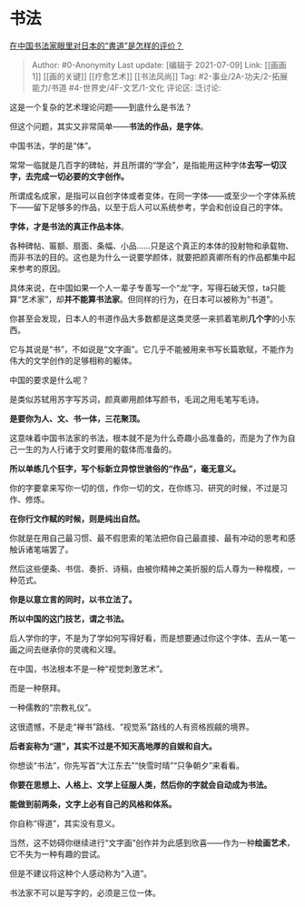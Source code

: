# 书法
[在中国书法家眼里对日本的“書道”是怎样的评价？](https://www.zhihu.com/question/310963200/answer/1981040092)

> Author: #0-Anonymity
> Last update: [编辑于 2021-07-09]
> Link: [[画画 1]] [[画的关键]] [[疗愈艺术]] [[书法风尚]]
> Tag: #2-事业/2A-功夫/2-拓展能力/书道 #4-世界史/4F-文艺/1-文化
> 评论区:
> 泛讨论:

这是一个复杂的艺术理论问题——到底什么是书法？

但这个问题，其实又非常简单——**书法的作品，是字体**。

中国书法，学的是“体”。

常常一临就是几百字的碑帖，并且所谓的“学会”，是指能用这种字体**去写一切汉字，去完成一切必要的文字创作。**

所谓成名成家，是指可以自创字体或者变体，在同一字体——或至少一个字体系统下——留下足够多的作品，以至于后人可以系统参考，学会和创设自己的字体。

**字体，才是书法的真正作品本体**。

各种碑帖、匾额、扇面、条幅、小品……只是这个真正的本体的投射物和承载物、而非书法的目的。这也是为什么一说要学颜体，就要把颜真卿所有的作品都集中起来参考的原因。

具体来说，在中国如果一个人一辈子专善写一个“龙”字，写得石破天惊，ta只能算“艺术家”，却**并不能算书法家**。但同样的行为，在日本可以被称为“书道”。

你甚至会发现，日本人的书道作品大多数都是这类灵感一来抓着笔刷**几个字**的小东西。

它与其说是“书”，不如说是“文字画”。它几乎不能被用来书写长篇歌赋，不能作为伟大的文学创作的足够相称的躯体。

中国的要求是什么呢？

是类似苏轼用苏字写苏词，颜真卿用颜体写颜书，毛润之用毛笔写毛诗。

**是要你为人、文、书一体，三花聚顶。**

这意味着中国书法家的书法，根本就不是为什么奇趣小品准备的，而是为了作为自己一生的为人行诸于文时要用的载体而准备的。

**所以单练几个狂字，写个标新立异惊世骇俗的“作品”，毫无意义。**

你的字要拿来写你一切的信，作你一切的文，在你练习、研究的时候，不过是习作、修炼。

**在你行文作赋的时候，则是纯出自然。**

你就是在用自己最习惯、最不假思索的笔法把你自己最直接、最有冲动的思考和感触诉诸笔端罢了。

然后这些便条、书信、奏折、诗稿，由被你精神之美折服的后人尊为一种楷模，一种范式。

**你是以意立言的同时，以书立法了。**

**所以中国的这门技艺，谓之书法。**

后人学你的字，不是为了学如何写得好看，而是想要通过你这个字体、去从一笔一画之间去继承你的灵魂和义理。

在中国，书法根本不是一种“视觉刺激艺术”。

而是一种祭拜。

一种儒教的“宗教礼仪”。

这很遗憾，不是走“禅书”路线、“视觉系”路线的人有资格觊觎的境界。

**后者妄称为“道”，其实不过是不知天高地厚的自娱和自大。**

你想谈“书法”，你先写首“大江东去”“快雪时晴”“只争朝夕”来看看。

**你要在思想上、人格上、文学上征服人类，然后你的字就会自动成为书法。**

**能做到前两条，文字上必有自己的风格和体系。**

你自称“得道”，其实没有意义。

当然，这不妨碍你继续进行“文字画”创作并为此感到欣喜——作为一种**绘画艺术**，它不失为一种有趣的尝试。

但是不建议将这种个人感动称为“入道”。

书法家不可以是写字的，必须是三位一体。
